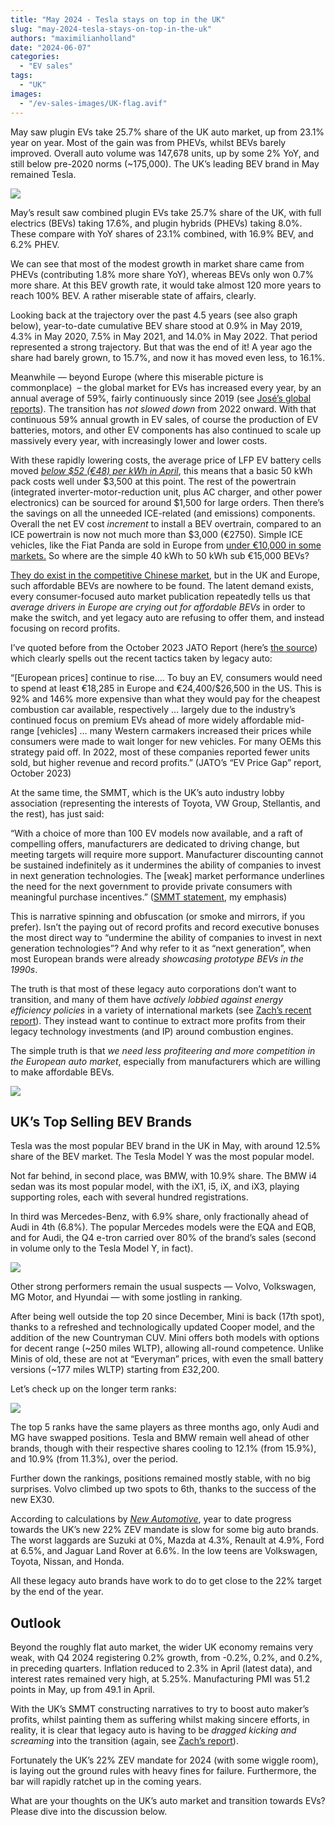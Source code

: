 ```yaml
---
title: "May 2024 - Tesla stays on top in the UK"
slug: "may-2024-tesla-stays-on-top-in-the-uk"
authors: "maximilianholland"
date: "2024-06-07"
categories:
  - "EV sales"
tags:
  - "UK"
images:
  - "/ev-sales-images/UK-flag.avif"
---
```


May saw plugin EVs take 25.7% share of the UK auto market, up from 23.1% year on year. Most of the gain was from PHEVs, whilst BEVs barely improved. Overall auto volume was 147,678 units, up by some 2% YoY, and still below pre-2020 norms (~175,000). The UK’s leading BEV brand in May remained Tesla.

![](/ev-sales-images/2024-05-UK-Passenger-Auto-Registrations.avif)

May’s result saw combined plugin EVs take 25.7% share of the UK, with full electrics (BEVs) taking 17.6%, and plugin hybrids (PHEVs) taking 8.0%. These compare with YoY shares of 23.1% combined, with 16.9% BEV, and 6.2% PHEV.

We can see that most of the modest growth in market share came from PHEVs (contributing 1.8% more share YoY), whereas BEVs only won 0.7% more share. At this BEV growth rate, it would take almost 120 more years to reach 100% BEV. A rather miserable state of affairs, clearly.

Looking back at the trajectory over the past 4.5 years (see also graph below), year-to-date cumulative BEV share stood at 0.9% in May 2019, 4.3% in May 2020, 7.5% in May 2021, and 14.0% in May 2022. That period represented a strong trajectory. But that was the end of it! A year ago the share had barely grown, to 15.7%, and now it has moved even less, to 16.1%.

Meanwhile — beyond Europe (where this miserable picture is commonplace)  – the global market for EVs has increased every year, by an annual average of 59%, fairly continuously since 2019 (see [José’s global reports](https://cleantechnica.com/tag/world-ev-sales/)). The transition has _not slowed down_ from 2022 onward. With that continuous 59% annual growth in EV sales, of course the production of EV batteries, motors, and other EV components has also continued to scale up massively every year, with increasingly lower and lower costs.

With these rapidly lowering costs, the average price of LFP EV battery cells moved [_below $52 (€48) per kWh in April_](https://news.metal.com/newscontent/102782363/Energy-storage-battery-cell-prices-still-have-downward-room-as-the-iteration-of-300Ah-battery-cells-accelerated), this means that a basic 50 kWh pack costs well under $3,500 at this point. The rest of the powertrain (integrated inverter-motor-reduction unit, plus AC charger, and other power electronics) can be sourced for around $1,500 for large orders. Then there’s the savings on all the unneeded ICE-related (and emissions) components. Overall the net EV cost _increment_ to install a BEV overtrain, compared to an ICE powertrain is now not much more than $3,000 (€2750). Simple ICE vehicles, like the Fiat Panda are sold in Europe from [under €10,000 in some markets.](https://www.fiat.it/) So where are the simple 40 kWh to 50 kWh sub €15,000 BEVs?

[They do exist in the competitive Chinese market](/2024/04/15/will-dacia-springs-competitors-in-china-come-to-europe/), but in the UK and Europe, such affordable BEVs are nowhere to be found. The latent demand exists, every consumer-focused auto market publication repeatedly tells us that _average drivers in Europe are crying out for affordable BEVs_ in order to make the switch, and yet legacy auto are refusing to offer them, and instead focusing on record profits.

I’ve quoted before from the October 2023 JATO Report (here’s [the source](https://info.jato.com/ev-price-gap-report)) which clearly spells out the recent tactics taken by legacy auto:

“\[European prices\] continue to rise…. To buy an EV, consumers would need to spend at least €18,285 in Europe and €24,400/$26,500 in the US. This is 92% and 146% more expensive than what they would pay for the cheapest combustion car available, respectively … largely due to the industry’s continued focus on premium EVs ahead of more widely affordable mid-range \[vehicles\] … many Western carmakers increased their prices while consumers were made to wait longer for new vehicles. For many OEMs this strategy paid off. In 2022, most of these companies reported fewer units sold, but higher revenue and record profits.” (JATO’s “EV Price Gap” report, October 2023)

At the same time, the SMMT, which is the UK’s auto industry lobby association (representing the interests of Toyota, VW Group, Stellantis, and the rest), has just said:

“With a choice of more than 100 EV models now available, and a raft of compelling offers, manufacturers are dedicated to driving change, but meeting targets will require more support. Manufacturer discounting cannot be sustained indefinitely as it undermines the ability of companies to invest in next generation technologies. The \[weak\] market performance underlines the need for the next government to provide private consumers with meaningful purchase incentives.” ([SMMT statement](https://www.smmt.co.uk/2024/06/new-car-market-holds-steady-as-fleets-drive-growth/), my emphasis)

This is narrative spinning and obfuscation (or smoke and mirrors, if you prefer). Isn’t the paying out of record profits and record executive bonuses the most direct way to “undermine the ability of companies to invest in next generation technologies”? And why refer to it as “next generation”, when most European brands were already _showcasing prototype BEVs in the 1990s_.

The truth is that most of these legacy auto corporations don’t want to transition, and many of them have _actively lobbied against energy efficiency policies_ in a variety of international markets (see [Zach’s recent report](https://cleantechnica.com/2024/05/14/automakers-continue-to-lobby-for-global-heating-against-evs/)). They instead want to continue to extract more profits from their legacy technology investments (and IP) around combustion engines.

The simple truth is that _we need less profiteering and more competition in the European auto market_, especially from manufacturers which are willing to make affordable BEVs.

![](/ev-sales-images/2024-05-UK-Monthly-Powertrain-Market-Share.avif)

## UK’s Top Selling BEV Brands

Tesla was the most popular BEV brand in the UK in May, with around 12.5% share of the BEV market. The Tesla Model Y was the most popular model.

Not far behind, in second place, was BMW, with 10.9% share. The BMW i4 sedan was its most popular model, with the iX1, i5, iX, and iX3, playing supporting roles, each with several hundred registrations.

In third was Mercedes-Benz, with 6.9% share, only fractionally ahead of Audi in 4th (6.8%). The popular Mercedes models were the EQA and EQB, and for Audi, the Q4 e-tron carried over 80% of the brand’s sales (second in volume only to the Tesla Model Y, in fact).

![](/ev-sales-images/2024-05-UK-BEV-Brand-_-Est.avif)

Other strong performers remain the usual suspects — Volvo, Volkswagen, MG Motor, and Hyundai — with some jostling in ranking.

After being well outside the top 20 since December, Mini is back (17th spot), thanks to a refreshed and technologically updated Cooper model, and the addition of the new Countryman CUV. Mini offers both models with options for decent range (~250 miles WLTP), allowing all-round competence. Unlike Minis of old, these are not at “Everyman” prices, with even the small battery versions (~177 miles WLTP) starting from £32,200.

Let’s check up on the longer term ranks:

![](/ev-sales-images/2024-05-UK-BEV-Brand-_-Est.-Trailing-Qtr.avif)

The top 5 ranks have the same players as three months ago, only Audi and MG have swapped positions. Tesla and BMW remain well ahead of other brands, though with their respective shares cooling to 12.1% (from 15.9%), and 10.9% (from 11.3%), over the period.

Further down the rankings, positions remained mostly stable, with no big surprises. Volvo climbed up two spots to 6th, thanks to the success of the new EX30.

According to calculations by [_New Automotive_](https://newautomotive.org/), year to date progress towards the UK’s new 22% ZEV mandate is slow for some big auto brands. The worst laggards are Suzuki at 0%, Mazda at 4.3%, Renault at 4.9%, Ford at 6.5%, and Jaguar Land Rover at 6.6%. In the low teens are Volkswagen, Toyota, Nissan, and Honda.

All these legacy auto brands have work to do to get close to the 22% target by the end of the year.

## Outlook

Beyond the roughly flat auto market, the wider UK economy remains very weak, with Q4 2024 registering 0.2% growth, from -0.2%, 0.2%, and 0.2%, in preceding quarters. Inflation reduced to 2.3% in April (latest data), and interest rates remained very high, at 5.25%. Manufacturing PMI was 51.2 points in May, up from 49.1 in April.

With the UK’s SMMT constructing narratives to try to boost auto maker’s profits, whilst painting them as suffering whilst making sincere efforts, in reality, it is clear that legacy auto is having to be _dragged kicking and screaming_ into the transition (again, see [Zach’s report](https://cleantechnica.com/2024/05/14/automakers-continue-to-lobby-for-global-heating-against-evs/)).

Fortunately the UK’s 22% ZEV mandate for 2024 (with some wiggle room), is laying out the ground rules with heavy fines for failure. Furthermore, the bar will rapidly ratchet up in the coming years.

What are your thoughts on the UK’s auto market and transition towards EVs? Please dive into the discussion below.